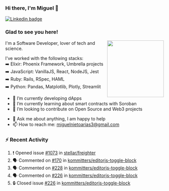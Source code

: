 ### Hi there, I'm Miguel 👋

<a href="https://linkedin.com/in/miguelnietoa/" target="_blank" rel="noopener noreferrer">
  <img src="https://img.shields.io/badge/-LinkedIn-0e76a8?style=flat-square&logo=Linkedin&logoColor=white" alt="Linkedin badge">
</a>
<!-- [![Website Badge](https://img.shields.io/badge/Website-3b5998?style=flat-square&logo=google-chrome&logoColor=white)](#notavailablenow#) 

<img src="https://i.imgur.com/tbrLrt5.gif" width=400 alt="Coding GIF" align="right"/>
-->


### Glad to see you here!
<a href="https://github.com/miguelnietoa"><img src="https://github-readme-stats-git-masterrstaa-rickstaa.vercel.app/api?username=miguelnietoa&show_icons=true&hide_border=true&count_private=true&include_all_commits=true&theme=tokyonight" height="180em" align="right"/></a>
I'm a Software Developer, lover of tech and science. 

I've worked with the following stacks:\
➡️ Elixir: Phoenix Framework, Umbrella projects\
➡️ JavaScript: VanillaJS, React, NodeJS, Jest\
➡️ Ruby: Rails, RSpec, HAML\
➡️ Python: Pandas, Matplotlib, Plotly, Streamlit

- 🔭 I’m currently developing dApps
- 🌱 I’m currently learning about smart contracts with Soroban
- 👯 I’m looking to contribute on Open Source and Web3 projects
<!-- 
- 😄 I just finished a Machine Learning course! 
- 🤔 I’m looking for help with ...
-->
- 💬 Ask me about anything, I am happy to help
- 📫 How to reach me: miguelnietoarias3@gmail.com


### ⚡ Recent Activity

<!--START_SECTION:activity-->
1. ❗ Opened issue [#1073](https://github.com/stellar/freighter/issues/1073) in [stellar/freighter](https://github.com/stellar/freighter)
2. 🗣 Commented on [#170](https://github.com/kommitters/editorjs-toggle-block/issues/170#issuecomment-1870400058) in [kommitters/editorjs-toggle-block](https://github.com/kommitters/editorjs-toggle-block)
3. 🗣 Commented on [#228](https://github.com/kommitters/editorjs-toggle-block/issues/228#issuecomment-1870396173) in [kommitters/editorjs-toggle-block](https://github.com/kommitters/editorjs-toggle-block)
4. 🗣 Commented on [#226](https://github.com/kommitters/editorjs-toggle-block/issues/226#issuecomment-1870395045) in [kommitters/editorjs-toggle-block](https://github.com/kommitters/editorjs-toggle-block)
5. 🔒 Closed issue [#226](https://github.com/kommitters/editorjs-toggle-block/issues/226) in [kommitters/editorjs-toggle-block](https://github.com/kommitters/editorjs-toggle-block)
<!--END_SECTION:activity-->
